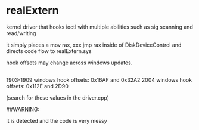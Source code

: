 # realExtern
kernel driver that hooks ioctl with multiple abilities such as sig scanning and read/writing

it simply places a mov rax, xxx jmp rax inside of DiskDeviceControl and directs code flow to realExtern.sys

hook offsets may change across windows updates.

##
1903-1909 windows hook offsets: 0x16AF and 0x32A2
2004 windows hook offsets: 0x112E and 2D90


(search for these values in the driver.cpp)


##WARNING:

it is detected and the code is very messy
